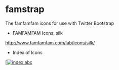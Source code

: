 # famstrap
The famfamfam icons for use with Twitter Bootstrap

* FAMFAMFAM Icons: silk

http://www.famfamfam.com/lab/icons/silk/

* Index of Icons

[[![index abc](http://www.famfamfam.com/lab/icons/silk/previews/index_abc.png)](http://www.famfamfam.com/lab/icons/silk/previews/index_abc.png)
